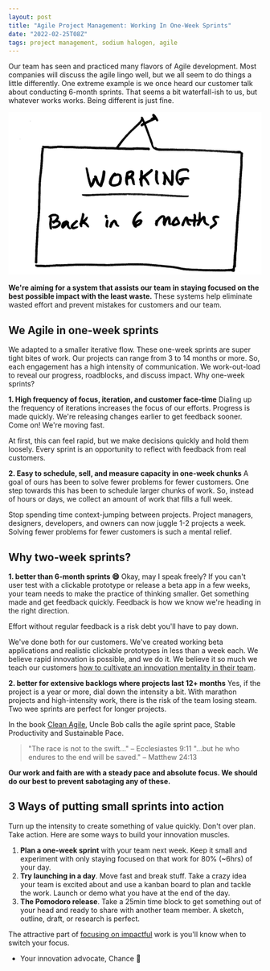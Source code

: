```yaml
---
layout: post
title: "Agile Project Management: Working In One-Week Sprints"
date: "2022-02-25T08Z"
tags: project management, sodium halogen, agile
---
```


Our team has seen and practiced many flavors of Agile development. Most companies will discuss the agile lingo well, but we all seem to do things a little differently. One extreme example is we once heard our customer talk about conducting 6-month sprints. That seems a bit waterfall-ish to us, but whatever works works. Being different is just fine.

![signage: working, back in six months](./working-back-in-6-months-sign.png)

**We're aiming for a system that assists our team in staying focused on the best possible impact with the least waste.** These systems help eliminate wasted effort and prevent mistakes for customers and our team.

## We Agile in one-week sprints

We adapted to a smaller iterative flow. These one-week sprints are super tight bites of work. Our projects can range from 3 to 14 months or more. So, each engagement has a high intensity of communication. We work-out-load to reveal our progress, roadblocks, and discuss impact.
Why one-week sprints?

**1. High frequency of focus, iteration, and customer face-time**
Dialing up the frequency of iterations increases the focus of our efforts. Progress is made quickly. We're releasing changes earlier to get feedback sooner. Come on! We're moving fast.

At first, this can feel rapid, but we make decisions quickly and hold them loosely. Every sprint is an opportunity to reflect with feedback from real customers.

**2. Easy to schedule, sell, and measure capacity in one-week chunks**
A goal of ours has been to solve fewer problems for fewer customers. One step towards this has been to schedule larger chunks of work. So, instead of hours or days, we collect an amount of work that fills a full week.

Stop spending time context-jumping between projects. Project managers, designers, developers, and owners can now juggle 1-2 projects a week. Solving fewer problems for fewer customers is such a mental relief.

## Why two-week sprints?

**1. better than 6-month sprints 😄**
Okay, may I speak freely? If you can't user test with a clickable prototype or release a beta app in a few weeks, your team needs to make the practice of thinking smaller. Get something made and get feedback quickly. Feedback is how we know we're heading in the right direction.

Effort without regular feedback is a risk debt you'll have to pay down.

We've done both for our customers. We've created working beta applications and realistic clickable prototypes in less than a week each. We believe rapid innovation is possible, and we do it. We believe it so much we teach our customers [how to cultivate an innovation mentality in their team](https://sodiumhalogen.com/innovation-workshop?ref=csio).

**2. better for extensive backlogs where projects last 12+ months**
Yes, if the project is a year or more, dial down the intensity a bit. With marathon projects and high-intensity work, there is the risk of the team losing steam. Two wee sprints are perfect for longer projects.

In the book [Clean Agile](https://www.amazon.com/Clean-Agile-Basics-Robert-Martin/dp/0135781868/), Uncle Bob calls the agile sprint pace, Stable Productivity and Sustainable Pace.

> "The race is not to the swift..." – Ecclesiastes 9:11
> "...but he who endures to the end will be saved." – Matthew 24:13

**Our work and faith are with a steady pace and absolute focus. We should do our best to prevent sabotaging any of these.**

## 3 Ways of putting small sprints into action
Turn up the intensity to create something of value quickly. Don't over plan. Take action. Here are some ways to build your innovation muscles.

1. **Plan a one-week sprint** with your team next week. Keep it small and experiment with only staying focused on that work for 80% (~6hrs) of your day.
2. **Try launching in a day**. Move fast and break stuff. Take a crazy idea your team is excited about and use a kanban board to plan and tackle the work. Launch or demo what you have at the end of the day.
3. **The Pomodoro release**. Take a 25min time block to get something out of your head and ready to share with another team member. A sketch, outline, draft, or research is perfect.

The attractive part of [focusing on impactful](https://chancesmith.io/import-over-effort/) work is you'll know when to switch your focus.

- Your innovation advocate, Chance 👋